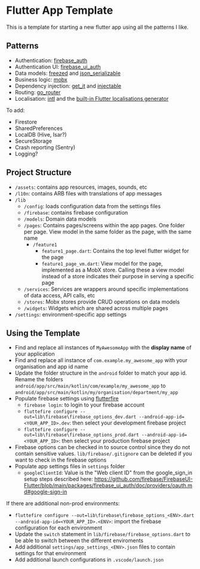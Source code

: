 # Flutter App Template
This is a template for starting a new flutter app using all the patterns I like. 

## Patterns
- Authentication: [firebase_auth](https://pub.dev/packages/firebase_auth)
- Authentication UI: [firebase_ui_auth](https://pub.dev/packages/firebase_ui_auth)
- Data models: [freezed](https://pub.dev/packages/freezed) and [json_serializable](https://pub.dev/packages/json_serializable)
- Business logic: [mobx](https://pub.dev/packages/mobx)
- Dependency injection: [get_it](https://pub.dev/packages/get_it) and [injectable](https://pub.dev/packages/injectable)
- Routing: [go_router](https://pub.dev/packages/go_router)
- Localisation: [intl](https://pub.dev/packages/intl) and the [built-in Flutter localisations generator](https://docs.flutter.dev/ui/accessibility-and-localization/internationalization#adding-your-own-localized-messages)

To add: 
- Firestore
- SharedPreferences
- LocalDB (Hive, Isar?)
- SecureStorage
- Crash reporting (Sentry)
- Logging?

## Project Structure
- `/assets`: contains app resources, images, sounds, etc
- `/l10n`: contains ARB files with translations of app messages
- `/lib`
    - `/config`: loads configuration data from the settings files
    - `/firebase`: contains firebase configuration
    - `/models`: Domain data models
    - `/pages`: Contains pages/screens within the app pages. One folder per page. View model in the same folder as the page, with the same name
        - `/feature1`
            - `feature1_page.dart`: Contains the top level flutter widget for the page
            - `feature1_page_vm.dart`: View model for the page, implemented as a MobX store. Calling these a view model instead of a store indicates their purpose in serving a specific page
    - `/services`: Services are wrappers around specific implementations of data access, API calls, etc
    - `/stores`: Mobx stores provide CRUD operations on data models
    - `/widgets`: Widgets which are shared across multiple pages
- `/settings`: environment-specific app settings

## Using the Template
- Find and replace all instances of `MyAwesomeApp` with the **display name** of your application
- Find and replace all instance of `com.example.my_awesome_app` with your organisation and app id name
- Update the folder structure in the `android` folder to match your app id. Rename the folders `android/app/src/main/kotlin/com/example/my_awesome_app` to `android/app/src/main/kotlin/my/organisation/department/my_app`
- Populate firebase settings using [flutterfire](https://firebase.google.com/docs/flutter/setup?platform=android)
    - `firebase login`: to login to your firebase account
    - `fluttefire configure --out=lib\firebase\firebase_options_dev.dart --android-app-id=<YOUR_APP_ID>.dev`: then select your development firebase project
    - `fluttefire configure --out=lib\firebase\firebase_options_prod.dart --android-app-id=<YOUR_APP_ID>`: then select your production firebase project
- Firebase options can be checked in to source control since they do not contain sensitive values. `lib/firebase/.gitignore` can be deleted if you want to check in the firebase options
- Populate app settings files in `settings` folder
    - `googleClientId`: Value is the "Web client ID" from the google_sign_in setup steps described here: https://github.com/firebase/FirebaseUI-Flutter/blob/main/packages/firebase_ui_auth/doc/providers/oauth.md#google-sign-in

If there are additional non-prod environments:
- `fluttefire configure --out=lib\firebase\firebase_options_<ENV>.dart --android-app-id=<YOUR_APP_ID>.<ENV>`: import the firebase configuration for each environment
- Update the `switch` statement in `lib/firebase/firebase_options.dart` to be able to switch between the different enviroments 
- Add additional `settings/app_settings_<ENV>.json` files to contain settings for that environment
- Add additional launch configurations in `.vscode/launch.json`

